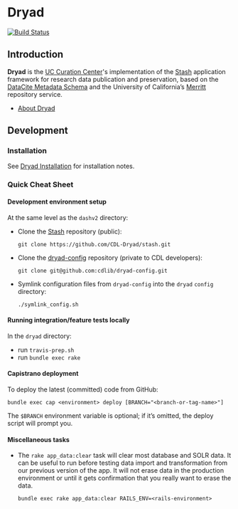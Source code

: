 # Dryad

[![Build Status](https://travis-ci.org/CDLUC3/dashv2.svg?branch=development)](https://travis-ci.org/CDLUC3/dashv2)

## Introduction

**Dryad** is the [UC Curation Center](http://www.cdlib.org/uc3/)'s
implementation of the [Stash](https://github.com/CDL-Dryad/stash) application
framework for research data publication and preservation, based on the
[DataCite Metadata Schema](https://schema.datacite.org/) and the University
of California’s [Merritt](https://merritt.cdlib.org/) repository service.

- [About Dryad](app/views/layouts/_about.html.md)

## Development

### Installation

See
[Dryad Installation](https://github.com/CDL-Dryad/dryad-app/blob/master/documentation/dryad_install.md)
for installation notes.

### Quick Cheat Sheet

#### Development environment setup

At the same level as the `dashv2` directory:

- Clone the [Stash](https://github.com/CDL-Dryad/stash) repository (public):

  ```
  git clone https://github.com/CDL-Dryad/stash.git
  ```

- Clone the [dryad-config](https://github.com/cdlib/dryad-config/) repository
  (private to CDL developers):

  ```
  git clone git@github.com:cdlib/dryad-config.git
  ```

- Symlink configuration files from `dryad-config` into the `dryad`
  `config` directory:

  ```
  ./symlink_config.sh
  ```

#### Running integration/feature tests locally

In the `dryad` directory:

- run `travis-prep.sh`
- run `bundle exec rake`

#### Capistrano deployment

To deploy the latest (committed) code from GitHub:

```
bundle exec cap <environment> deploy [BRANCH="<branch-or-tag-name>"]
```

The `$BRANCH` environment variable is optional; if it’s omitted, the
deploy script will prompt you.

#### Miscellaneous tasks

- The `rake app_data:clear` task will clear most database and SOLR data. It
  can be useful to run before testing data import and transformation from our
  previous version of the app. It will not erase data in the production
  environment or until it gets confirmation that you really want to erase the
  data. 

  ```
  bundle exec rake app_data:clear RAILS_ENV=<rails-environment>
  ```

